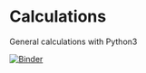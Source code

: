 # Calculations
General calculations with Python3


[![Binder](https://mybinder.org/badge_logo.svg)](https://mybinder.org/v2/gh/Jimit04/Calculations/master)
